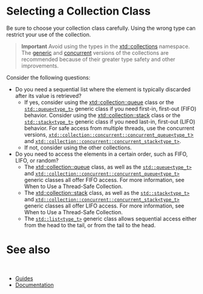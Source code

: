 # Selecting a Collection Class

Be sure to choose your collection class carefully. Using the wrong type can restrict your use of the collection.

> **Important**
> Avoid using the types in the [xtd::collections](https://gammasoft71.github.io/xtd/reference_guides/latest/namespacextd_1_1collections.html) namespace. The [generic](https://en.cppreference.com/w/cpp/container) and [concurrent](javascript:void(0)) versions of the collections are recommended because of their greater type safety and other improvements.

Consider the following questions:

* Do you need a sequential list where the element is typically discarded after its value is retrieved?
  * If yes, consider using the [xtd::collection::queue](javascript:void(0)) class or the [`std::queue<type_t>`](https://en.cppreference.com/w/cpp/container/queue) generic class if you need first-in, first-out (FIFO) behavior. Consider using the [xtd::collection::stack](javascript:void(0)) class or the [`std::stack<type_t>`](https://en.cppreference.com/w/cpp/container/stack) generic class if you need last-in, first-out (LIFO) behavior. For safe access from multiple threads, use the concurrent versions, [`xtd::collection::concurrent::concurrent_queue<type_t`>](javascript:void(0)) and [`xtd::collection::concurrent::concurrent_stack<type_t>`](javascript:void(0)).
  * If not, consider using the other collections.
* Do you need to access the elements in a certain order, such as FIFO, LIFO, or random?
  * The [xtd::collection::queue](javascript:void(0)) class, as well as the [`std::queue<type_t>`](https://en.cppreference.com/w/cpp/container/queue) and [`xtd::collection::concurrent::concurrent_queue<type_t>`](javascript:void(0)) generic classes all offer FIFO access. For more information, see When to Use a Thread-Safe Collection.
  * The  [xtd::collection::stack](javascript:void(0)) class, as well as the [`std::stack<type_t>`](https://en.cppreference.com/w/cpp/container/stack) and [`xtd::collection::concurrent::concurrent_stack<type_t>`](javascript:void(0)) generic classes all offer LIFO access. For more information, see When to Use a Thread-Safe Collection.
  * The [`std::list<type_t>`](https://en.cppreference.com/w/cpp/container/list) generic class allows sequential access either from the head to the tail, or from the tail to the head.

# See also
​
* [Guides](/docs/documentation/Guides)
* [Documentation](/docs/documentation)

[//]: # (https://learn.microsoft.com/en-us/dotnet/standard/collections/selecting-a-collection-class)
